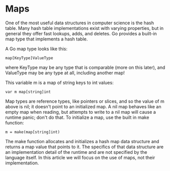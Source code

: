 # Maps
One of the most useful data structures in computer science is the hash table. 
Many hash table implementations exist with varying properties, but in general they offer fast lookups, adds, and deletes. 
Go provides a built-in map type that implements a hash table.

A Go map type looks like this:

```
map[KeyType]ValueType
```
where KeyType may be any type that is comparable (more on this later), and ValueType may be any type at all, including another map!

This variable m is a map of string keys to int values:

```
var m map[string]int
```
Map types are reference types, like pointers or slices, and so the value of m above is nil; it doesn't point to an initialized map. A nil map behaves like an empty map when reading, but attempts to write to a nil map will cause a runtime panic; don't do that. To initialize a map, use the built in make function:

```
m = make(map[string]int)
```
The make function allocates and initializes a hash map data structure and returns a map value that points to it. The specifics of that data structure are an implementation detail of the runtime and are not specified by the language itself. In this article we will focus on the use of maps, not their implementation.